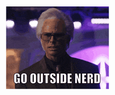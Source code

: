 ![Go Outside Nerd](https://github.com/tblackwe/aoc-2024/blob/b385fe17fb51b83445700e43624b9d167219107e/getoutside.gif)

